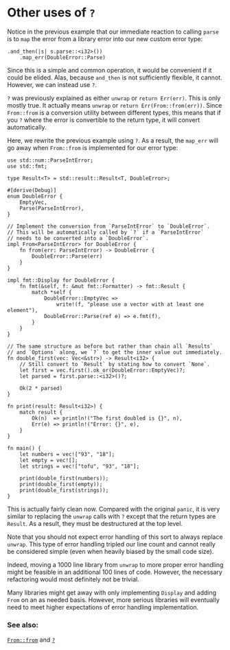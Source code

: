 # Other uses of `?`

Notice in the previous example that our immediate reaction to calling 
`parse` is to `map` the error from a library error into our new custom 
error type:

```rust,ignore
.and_then(|s| s.parse::<i32>())
    .map_err(DoubleError::Parse)
```

Since this is a simple and common operation, it would be convenient if it 
could be elided. Alas, because `and_then` is not sufficiently flexible, it 
cannot. However, we can instead use `?`.

`?` was previously explained as either `unwrap` or `return Err(err)`. 
This is only mostly true. It actually means `unwrap` or 
`return Err(From::from(err))`. Since `From::from` is a conversion utility 
between different types, this means that if you `?` where the error is 
convertible to the return type, it will convert automatically.

Here, we rewrite the previous example using `?`. As a result, the 
`map_err` will go away when `From::from` is implemented for our error type:

```rust,editable
use std::num::ParseIntError;
use std::fmt;

type Result<T> = std::result::Result<T, DoubleError>;

#[derive(Debug)]
enum DoubleError {
    EmptyVec,
    Parse(ParseIntError),
}

// Implement the conversion from `ParseIntError` to `DoubleError`. 
// This will be automatically called by `?` if a `ParseIntError` 
// needs to be converted into a `DoubleError`.
impl From<ParseIntError> for DoubleError {
    fn from(err: ParseIntError) -> DoubleError {
        DoubleError::Parse(err)
    }
}

impl fmt::Display for DoubleError {
    fn fmt(&self, f: &mut fmt::Formatter) -> fmt::Result {
        match *self {
            DoubleError::EmptyVec =>
                write!(f, "please use a vector with at least one element"),
            DoubleError::Parse(ref e) => e.fmt(f),
        }
    }
}

// The same structure as before but rather than chain all `Results`
// and `Options` along, we `?` to get the inner value out immediately.
fn double_first(vec: Vec<&str>) -> Result<i32> {
    // Still convert to `Result` by stating how to convert `None`.
    let first = vec.first().ok_or(DoubleError::EmptyVec)?;
    let parsed = first.parse::<i32>()?;

    Ok(2 * parsed)
}

fn print(result: Result<i32>) {
    match result {
        Ok(n)  => println!("The first doubled is {}", n),
        Err(e) => println!("Error: {}", e),
    }
}

fn main() {
    let numbers = vec!["93", "18"];
    let empty = vec![];
    let strings = vec!["tofu", "93", "18"];

    print(double_first(numbers));
    print(double_first(empty));
    print(double_first(strings));
}
```

This is actually fairly clean now. Compared with the original `panic`, it 
is very similar to replacing the `unwrap` calls with `?` except that the 
return types are `Result`. As a result, they must be destructured at the 
top level.

Note that you should not expect error handling of this sort to always 
replace `unwrap`. This type of error handling tripled our line count and 
cannot really be considered simple (even when heavily biased by the small 
code size).

Indeed, moving a 1000 line library from `unwrap` to more proper error 
handling might be feasible in an additional 100 lines of code. However, the 
necessary refactoring would most definitely not be trivial.

Many libraries might get away with only implementing `Display` and 
adding `From` on an as needed basis. However, more serious libraries will 
eventually need to meet higher expectations of error handling implementation.

### See also:

[`From::from`][from] and [`?`][q_mark]

[from]: https://doc.rust-lang.org/std/convert/trait.From.html
[q_mark]: https://doc.rust-lang.org/reference/expressions.html#the--operator
